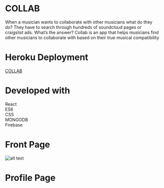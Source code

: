 # COLLAB

When a musician wants to collaborate with other musicians what do they do? They have to search through hundreds of soundcloud pages or craigslist ads. What’s the answer? Collab is an app that helps musicians find other musicians to collaborate with based on their true musical compatibility

# Heroku Deployment

[COLLAB](https://appcollab.herokuapp.com/)


# Developed with

React<br/>
ES6<br/>
CSS<br/>
MONGODB<br/>
Firebase<br/>


# Front Page
![alt text](collabfront.jpg "Front Page")

# Profile Page



